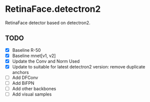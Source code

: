 <!--
 * @Copyright (c) tkianai All Rights Reserved.
 * @Author         : tkianai
 * @Github         : https://github.com/tkianai
 * @Date           : 2020-04-25 12:34:30
 * @FilePath       : /RetinaFace.detectron2/README.md
 * @Description    : 
 -->


# RetinaFace.detectron2

RetinaFace detector based on detectron2.


## TODO

- [x] Baseline R-50
- [x] Baseline mnet[v1, v2]
- [x] Update the Conv and Norm Used
- [x] Update to suitable for latest detectron2 version: remove duplicate anchors
- [ ] Add DFConv
- [ ] Add BiFPN
- [ ] Add other backbones
- [ ] Add visual samples